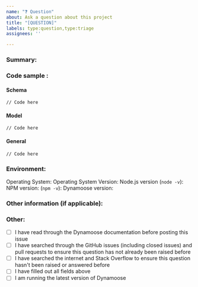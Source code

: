 ```yaml
---
name: "❓ Question"
about: Ask a question about this project
title: "[QUESTION]"
labels: type:question,type:triage
assignees: ''

---
```


<!-- Not filling out ALL of the relevant fields in this issue will cause your issue to be closed -->

### Summary:




### Code sample <!-- Remove this section if it doesn't apply to your question -->:
#### Schema
```
// Code here
```

#### Model
```
// Code here
```

#### General
```
// Code here
```


### Environment:

Operating System:
Operating System Version:
Node.js version (`node -v`):
NPM version: (`npm -v`):
Dynamoose version:


### Other information (if applicable):




### Other:
- [ ] I have read through the Dynamoose documentation before posting this issue
- [ ] I have searched through the GitHub issues (including closed issues) and pull requests to ensure this question has not already been raised before
- [ ] I have searched the internet and Stack Overflow to ensure this question hasn't been raised or answered before
- [ ] I have filled out all fields above
- [ ] I am running the latest version of Dynamoose
